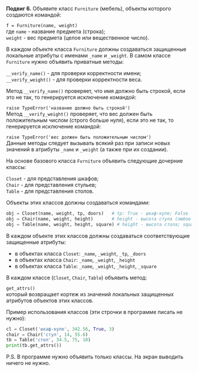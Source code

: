 **Подвиг 6.** Объявите класс `Furniture` (мебель), объекты которого создаются командой:

`f = Furniture(name, weight)` \
где `name` - название предмета (строка); \
`weight` - вес предмета (целое или вещественное число).

В каждом объекте класса `Furniture` должны создаваться защищенные локальные атрибуты с именами `_name` и `_weight`.
В самом классе `Furniture` нужно объявить приватные методы:

`__verify_name()` - для проверки корректности имени; \
`__verify_weight()` - для проверки корректности веса.

Метод `__verify_name()` проверяет, что имя должно быть строкой, если это не так, то генерируется исключение командой:

`raise TypeError('название должно быть строкой')` \
Метод `__verify_weight()` проверяет, что вес должен быть положительным числом (строго больше нуля), если это не так,
то генерируется исключение командой:

`raise TypeError('вес должен быть положительным числом')` \
Данные методы следует вызывать всякий раз при записи новых значений в атрибуты `_name` и `_weight`
(а также при их создании).

На основе базового класса `Furniture` объявить следующие дочерние классы:

`Closet` - для представления шкафов; \
`Chair` - для представления стульев; \
`Table` - для представления столов.

Объекты этих классов должны создаваться командами:

```python
obj = Closet(name, weight, tp, doors)   # tp: True - шкаф-купе; False - обычный шкаф; doors - число дверей (целое число)
obj = Chair(name, weight, height)       # height - высота стула (любое положительное число)
obj = Table(name, weight, height, square) # height - высота стола; square - площадь поверхности (любые положительные числа)
```

В каждом объекте этих классов должны создаваться соответствующие защищенные атрибуты:

- в объектах класса `Closet`: `_name`, `_weight`, `_tp`, `_doors`
- в объектах класса `Chair`: `_name`, `_weight`, `_height`
- в объектах класса `Table`: `_name`, `_weight`, `_height`, `_square`

В каждом классе (`Closet`, `Chair`, `Table`) объявить метод:

`get_attrs()` \
который возвращает кортеж из значений локальных защищенных атрибутов объектов этих классов.

Пример использования классов (эти строчки в программе писать не нужно):

```python
cl = Closet('шкаф-купе', 342.56, True, 3)
chair = Chair('стул', 14, 55.6)
tb = Table('стол', 34.5, 75, 10)
print(tb.get_attrs())
```

P.S. В программе нужно объявить только классы. На экран выводить ничего не нужно.